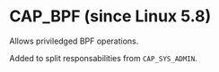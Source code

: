 # CAP_BPF (since Linux 5.8)
Allows priviledged BPF operations.

Added to split responsabilities from ``CAP_SYS_ADMIN``.